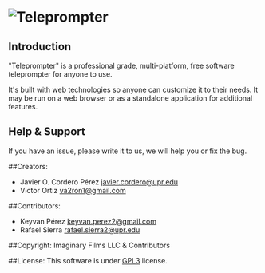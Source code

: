 ![Teleprompter](http://imaginary.tech/teleprompter/img/header.png)
===================
Introduction
-------------
"Teleprompter" is a professional grade, multi-platform, free software teleprompter for anyone to use.

It's built with web technologies so anyone can customize it to their needs. It may be run on a web browser or as a standalone application for additional features.

Help & Support
-------------
If you have an issue, please write it to us, we will help you or fix the bug.

##Creators:
*  Javier O. Cordero Pérez <javier.cordero@upr.edu>
*  Victor Ortiz <va2ron1@gmail.com>

##Contributors:
*  Keyvan Pérez <keyvan.perez2@gmail.com>
*  Rafael Sierra <rafael.sierra2@upr.edu> 

##Copyright: 
Imaginary Films LLC & Contributors

##License: 
This software is under [GPL3](https://github.com/javiercordero/Teleprompter/blob/master/LICENSE) license.
